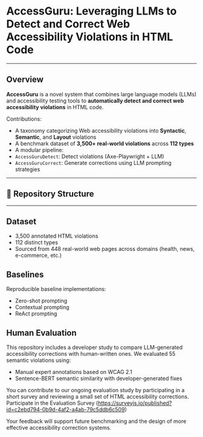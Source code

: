 # AccessGuru: Leveraging LLMs to Detect and Correct Web Accessibility Violations in HTML Code


---

## Overview

**AccessGuru** is a novel system that combines large language models (LLMs) and accessibility testing tools to **automatically detect and correct web accessibility violations** in HTML code.

Contributions:

-  A taxonomy categorizing Web accessibility violations into **Syntactic**, **Semantic**, and **Layout** violations
-  A benchmark dataset of **3,500+ real-world violations** across **112 types**
-  A modular pipeline:
  - `AccessGuruDetect`: Detect violations (Axe-Playwright + LLM)
  - `AccessGuruCorrect`: Generate corrections using LLM prompting strategies

---

## 📁 Repository Structure

---

## Dataset
- 3,500 annotated HTML violations
- 112 distinct types
- Sourced from 448 real-world web pages across domains (health, news, e-commerce, etc.)

## Baselines 
Reproducible baseline implementations:

- Zero-shot prompting 
- Contextual prompting 
- ReAct prompting

## Human Evaluation
This repository includes a developer study to compare LLM-generated accessibility corrections with human-written ones. We evaluated 55 semantic violations using:
- Manual expert annotations based on WCAG 2.1
- Sentence-BERT semantic similarity with developer-generated fixes

You can contribute to our ongoing evaluation study by participating in a short survey and reviewing a small set of HTML accessibility corrections. Participate in the Evaluation Survey
(https://surveyjs.io/published?id=c2ebd794-0b9d-4af2-a4ab-79c5ddb6c509)

Your feedback will support future benchmarking and the design of more effective accessibility correction systems.


